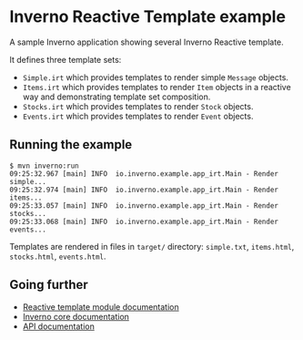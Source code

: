 [inverno-mod-irt]: https://github.com/inverno-io/inverno-mods/blob/master/inverno-irt/
[inverno-core-root-doc]: https://github.com/inverno-io/inverno-core/blob/master/doc/reference-guide.md
[inverno-javadoc]: https://inverno.io/docs/release/api/index.html

# Inverno Reactive Template example

A sample Inverno application showing several Inverno Reactive template.

It defines three template sets:

- `Simple.irt` which provides templates to render simple `Message` objects.
- `Items.irt` which provides templates to render `Item` objects in a reactive way and demonstrating template set composition.
- `Stocks.irt` which provides templates to render `Stock` objects.
- `Events.irt` which provides templates to render `Event` objects.

## Running the example

```plaintext
$ mvn inverno:run
09:25:32.967 [main] INFO  io.inverno.example.app_irt.Main - Render simple...
09:25:32.974 [main] INFO  io.inverno.example.app_irt.Main - Render items...
09:25:33.057 [main] INFO  io.inverno.example.app_irt.Main - Render stocks...
09:25:33.068 [main] INFO  io.inverno.example.app_irt.Main - Render events...
```

Templates are rendered in files in `target/` directory: `simple.txt`, `items.html`, `stocks.html`, `events.html`.

## Going further

- [Reactive template module documentation][Inverno-mod-irt]
- [Inverno core documentation][inverno-core-root-doc]
- [API documentation][inverno-javadoc]
